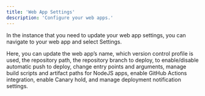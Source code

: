 ```yaml
---
title: 'Web App Settings'
description: 'Configure your web apps.'
---
```


In the instance that you need to update your web app settings, you can navigate to your web app and select Settings.

Here, you can update the web app’s name, which version control profile is used, the repository path, the repository branch to deploy, 
to enable/disable automatic push to deploy, change entry points and arguments, manage build scripts and artifact paths for NodeJS apps, 
enable GitHub Actions integration, enable Canary hold, and manage deployment notification settings.
